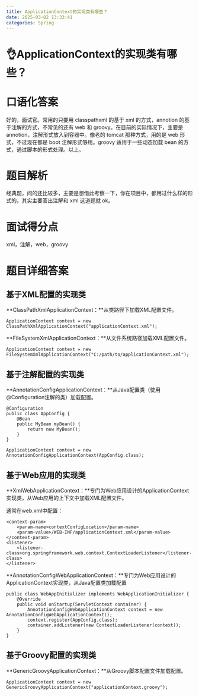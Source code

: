 ```yaml
---
title: ApplicationContext的实现类有哪些？
date: 2025-03-02 13:33:41
categories: Spring
---
```


# 👌ApplicationContext的实现类有哪些？

# 口语化答案
好的，面试官。常用的只要用 classpathxml 的基于 xml 的方式，annotion 的基于注解的方式，不常见的还有 web 和 groovy。在目前的实际情况下，主要是 annotion，注解形式放入到容器中。像老的 tomcat 那种方式，用的是 web 形式，不过现在都是 boot 注解形式够用。groovy 适用于一些动态加载 bean 的方式，通过脚本的形式处理。以上。

# 题目解析
经典题，问的还比较多，主要是想借此考察一下，你在项目中，都用过什么样的形式的。其实主要答出注解和 xml 这道题就 ok。

# 面试得分点
xml，注解，web，groovy

# 题目详细答案
## 基于XML配置的实现类
**ClassPathXmlApplicationContext：**从类路径下加载XML配置文件。

```plain
ApplicationContext context = new ClassPathXmlApplicationContext("applicationContext.xml");
```

**FileSystemXmlApplicationContext：**从文件系统路径加载XML配置文件。

```plain
ApplicationContext context = new FileSystemXmlApplicationContext("C:/path/to/applicationContext.xml");
```

## 基于注解配置的实现类
**AnnotationConfigApplicationContext：**从Java配置类（使用@Configuration注解的类）加载配置。

```plain
@Configuration
public class AppConfig {
    @Bean
    public MyBean myBean() {
        return new MyBean();
    }
}

ApplicationContext context = new AnnotationConfigApplicationContext(AppConfig.class);
```

## 基于Web应用的实现类
**XmlWebApplicationContext：**专门为Web应用设计的ApplicationContext实现类，从Web应用的上下文中加载XML配置文件。

通常在web.xml中配置：

```plain
<context-param>
    <param-name>contextConfigLocation</param-name>
    <param-value>/WEB-INF/applicationContext.xml</param-value>
</context-param>
<listener>
    <listener-class>org.springframework.web.context.ContextLoaderListener</listener-class>
</listener>
```

**AnnotationConfigWebApplicationContext：**专门为Web应用设计的ApplicationContext实现类，从Java配置类加载配置

```plain
public class WebAppInitializer implements WebApplicationInitializer {
    @Override
    public void onStartup(ServletContext container) {
        AnnotationConfigWebApplicationContext context = new AnnotationConfigWebApplicationContext();
        context.register(AppConfig.class);
        container.addListener(new ContextLoaderListener(context));
    }
}
```

## 基于Groovy配置的实现类
**GenericGroovyApplicationContext：**从Groovy脚本配置文件加载配置。

```plain
ApplicationContext context = new GenericGroovyApplicationContext("applicationContext.groovy");
```
